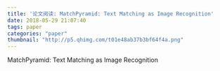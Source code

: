 ```yaml
---
title: '论文阅读: MatchPyramid: Text Matching as Image Recognition'
date: 2018-05-29 21:07:40
tags: paper
categories: "paper"
thumbnail: "http://p5.qhimg.com/t01e48ab37b3bf64f4a.png"
---
```

MatchPyramid: Text Matching as Image Recognition